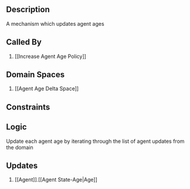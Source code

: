 ## Description

A mechanism which updates agent ages
## Called By
1. [[Increase Agent Age Policy]]
## Domain Spaces
1. [[Agent Age Delta Space]]
## Constraints
## Logic
Update each agent age by iterating through the list of agent updates from the domain

## Updates

1. [[Agent]].[[Agent State-Age|Age]]

